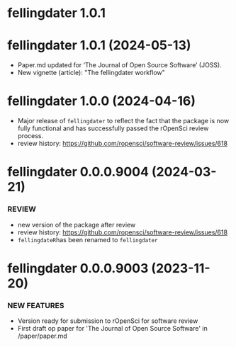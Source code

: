 # fellingdater 1.0.1

fellingdater 1.0.1 (2024-05-13)
===============================
  * Paper.md updated for ‘The Journal of Open Source Software’ (JOSS).
  * New vignette (article): "The fellingdater workflow"
  

fellingdater 1.0.0 (2024-04-16)
===============================

  * Major release of `fellingdater` to reflect the fact that the package is now 
  fully functional and has successfully passed the rOpenSci review process.
  * review history: https://github.com/ropensci/software-review/issues/618
  

fellingdater 0.0.0.9004 (2024-03-21)
====================================

### REVIEW
  * new version of the package after review
  * review history: https://github.com/ropensci/software-review/issues/618
  * `fellingdateR`has been renamed to `fellingdater`


fellingdater 0.0.0.9003 (2023-11-20)
====================================

### NEW FEATURES

  * Version ready for submission to rOpenSci for software review
  * First draft op paper for 'The Journal of Open Source Software' in /paper/paper.md
  
  

  
 
